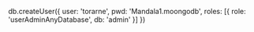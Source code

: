 db.createUser({
  user: 'torarne',
  pwd: 'Mandala1.moongodb',
  roles: [{ role: 'userAdminAnyDatabase', db: 'admin' }]
})
